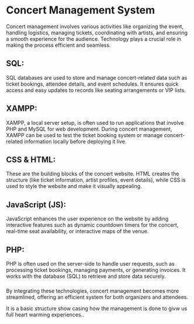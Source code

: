 # Concert Management System

Concert management involves various activities like organizing the event, handling logistics, managing tickets, coordinating with artists, and ensuring a smooth experience for the audience. Technology plays a crucial role in making the process efficient and seamless.

## SQL:
SQL databases are used to store and manage concert-related data such as ticket bookings, attendee details, and event schedules. It ensures quick access and easy updates to records like seating arrangements or VIP lists.

## XAMPP:
XAMPP, a local server setup, is often used to run applications that involve PHP and MySQL for web development. During concert management, XAMPP can be used to test the ticket booking system or manage concert-related information locally before deploying it live.

## CSS & HTML: 
These are the building blocks of the concert website. HTML creates the structure (like ticket information, artist profiles, event details), while CSS is used to style the website and make it visually appealing.

## JavaScript (JS):
JavaScript enhances the user experience on the website by adding interactive features such as dynamic countdown timers for the concert, real-time seat availability, or interactive maps of the venue.

## PHP: 
PHP is often used on the server-side to handle user requests, such as processing ticket bookings, managing payments, or generating invoices. It works with the database (SQL) to retrieve and store data securely.


### 
By integrating these technologies, concert management becomes more streamlined, offering an efficient system for both organizers and attendees.

It is a basic structure show casing how the management is done to givw us full heart warming experiences..
